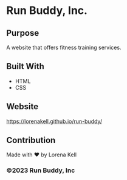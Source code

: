 # Run Buddy, Inc.

## Purpose
A website that offers fitness training services.

## Built With
* HTML
* CSS

## Website
https://lorenakell.github.io/run-buddy/

## Contribution
Made with ❤️ by Lorena Kell

### ©️2023 Run Buddy, Inc
